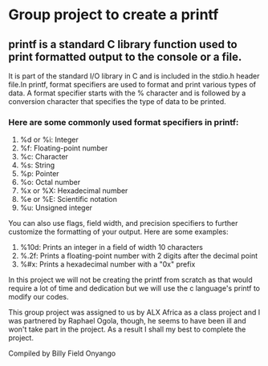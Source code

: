 # Group project to create a printf

## printf is a standard C library function used to print formatted output to the console or a file. 

It is part of the standard I/O library in C and is included in the stdio.h header file.In printf, format specifiers are used to format and print various types of data. A format specifier starts with the % character and is followed by a conversion character that specifies the type of data to be printed. 

### Here are some commonly used format specifiers in printf:

1. %d or %i: Integer
2. %f: Floating-point number
3. %c: Character
4. %s: String
5. %p: Pointer
5. %o: Octal number
6. %x or %X: Hexadecimal number
7. %e or %E: Scientific notation
8. %u: Unsigned integer

You can also use flags, field width, and precision specifiers to further customize the formatting of your output. Here are some examples:

1. %10d: Prints an integer in a field of width 10 characters
2. %.2f: Prints a floating-point number with 2 digits after the decimal point
3. %#x: Prints a hexadecimal number with a "0x" prefix

In this project we will not be creating the printf from scratch as that would require a lot of time and dedication but we will use the c language's printf to modify our codes. 

This group project was assigned to us by ALX Africa as a class project and I was partnered by Raphael Ogola, though, he seems to have been ill and won't take part in the project. As a result I shall my best to complete the project.

Compiled by Billy Field Onyango
